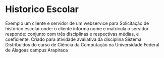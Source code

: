 # Historico Escolar
Exemplo um cliente e servidor de um webservice para Solicitação de histórico escolar onde:  o cliente informa nome e matrícula
o servidor responde: conjunto com três disciplinas e respectivas médias, e coeficiente. Criado para atividade avaliativa da disciplina Sistema Distribuídos do curso de Ciência da Computação na Universidade Federal de Alagoas campus Arapiraca